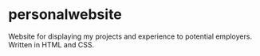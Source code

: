 # personalwebsite

Website for displaying my projects and experience to potential employers. Written in HTML and CSS.
